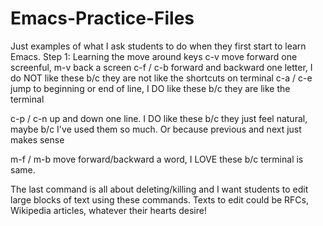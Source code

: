# Emacs-Practice-Files

Just examples of what I ask students to do when they first start to learn Emacs.
Step 1: Learning the move around keys
c-v move forward one screenful, m-v back a screen
c-f / c-b forward and backward one letter, I do NOT like these b/c they are not like the shortcuts on terminal
c-a / c-e jump to beginning or end of line, I DO like these b/c they are like the terminal

c-p / c-n up and down one line. I DO like these b/c they just feel natural, maybe b/c I've used them so much. 
Or because previous and next just makes sense

m-f / m-b move forward/backward a word, I LOVE these b/c terminal is same. 

The last command is all about deleting/killing and I want students to edit large blocks of text using these commands.
Texts to edit could be RFCs, Wikipedia articles, whatever their hearts desire! 
